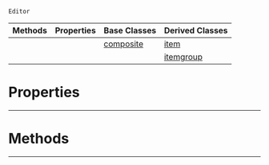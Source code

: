  `Editor`

|Methods|Properties|Base Classes|Derived Classes|
|---|---|---|---|
| | |[composite](https://github.com/zeroengineteam/ZeroDocs/code_reference/class_reference/composite.markdown)|[item](https://github.com/zeroengineteam/ZeroDocs/code_reference/class_reference/item.markdown)|
| | | |[itemgroup](https://github.com/zeroengineteam/ZeroDocs/code_reference/class_reference/itemgroup.markdown)|


 #  Properties


---  
 #  Methods


---  
 

 